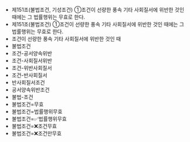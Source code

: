 - 제151조(불법조건, 기성조건) ①조건이 선량한 풍속 기타 사회질서에 위반한 것인 때에는 그 법률행위는 무효로 한다.
- 제151조(불법조건) ①조건이 선량한 풍속 기타 사회질서에 위반한 것인 때에는 그 법률행위는 무효로 한다.
- 조건이 선량한 풍속 기타 사회질서에 위반한 것인 때
- 불법조건
- 조건-공서양속위반
- 조건-사회질서위반
- 조건-위반사회질서
- 조건-반사회질서
- 반사회질서조건
- 공서양속위반조건
- 불법-조건
- 불법조건=무효
- 불법조건=법률행위무효
- 불법조건=✅법률행위무효
- 불법조건=❌조건무효
- 불법조건=❌조건만무효